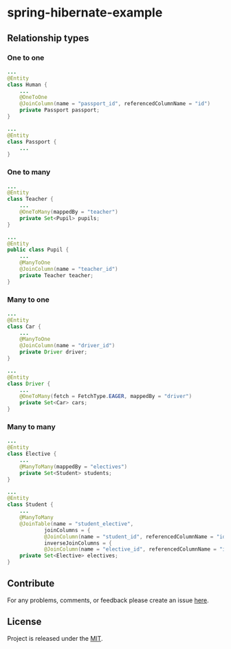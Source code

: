 # spring-hibernate-example

## Relationship types
### One to one
```java
...
@Entity
class Human {
    ...
    @OneToOne
    @JoinColumn(name = "passport_id", referencedColumnName = "id")
    private Passport passport;
}

...
@Entity
class Passport {
    ...
}
```

### One to many
```java
...
@Entity
class Teacher {
    ...
    @OneToMany(mappedBy = "teacher")
    private Set<Pupil> pupils;
}

...
@Entity
public class Pupil {
    ...
    @ManyToOne
    @JoinColumn(name = "teacher_id")
    private Teacher teacher;
}

```

### Many to one
```java
...
@Entity
class Car {
    ...
    @ManyToOne
    @JoinColumn(name = "driver_id")
    private Driver driver;
}

...
@Entity
class Driver {
    ...
    @OneToMany(fetch = FetchType.EAGER, mappedBy = "driver")
    private Set<Car> cars;
}
```

### Many to many
```java
...
@Entity
class Elective {
    ...
    @ManyToMany(mappedBy = "electives")
    private Set<Student> students;
}

...
@Entity
class Student {
    ...
    @ManyToMany
    @JoinTable(name = "student_elective",
            joinColumns = {
            @JoinColumn(name = "student_id", referencedColumnName = "id")},
            inverseJoinColumns = {
            @JoinColumn(name = "elective_id", referencedColumnName = "id")})
    private Set<Elective> electives;
}
```

## Contribute
For any problems, comments, or feedback please create an issue 
[here](https://github.com/egnaf/spring-hibernate-example/issues).
<br>

## License
Project is released under the [MIT](https://en.wikipedia.org/wiki/MIT_License).
